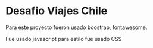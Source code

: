 <h1> Desafio Viajes Chile </h1>
<p>Para este proyecto fueron usado boostrap, fontawesome.</p>
<p>Fue usado javascript para estilo fue usado CSS</p>